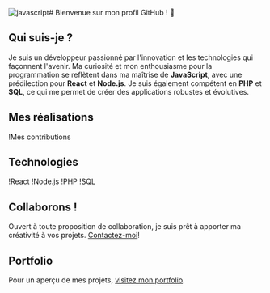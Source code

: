 ![javascript](https://github.com/DevAKev/DevAKev/assets/133033632/3cce9176-d2ec-4f45-b3e2-82577081b1d1)# Bienvenue sur mon profil GitHub ! 👋

## Qui suis-je ?
Je suis un développeur passionné par l'innovation et les technologies qui façonnent l'avenir. Ma curiosité et mon enthousiasme pour la programmation se reflètent dans ma maîtrise de **JavaScript**, avec une prédilection pour **React** et **Node.js**. Je suis également compétent en **PHP** et **SQL**, ce qui me permet de créer des applications robustes et évolutives.

## Mes réalisations
!Mes contributions

## Technologies
!React
!Node.js
!PHP
!SQL

## Collaborons !
Ouvert à toute proposition de collaboration, je suis prêt à apporter ma créativité à vos projets. [Contactez-moi](https://devakev.github.io/aiche-kevyn)!

## Portfolio
Pour un aperçu de mes projets, [visitez mon portfolio](https://devakev.github.io/aiche-kevyn).
